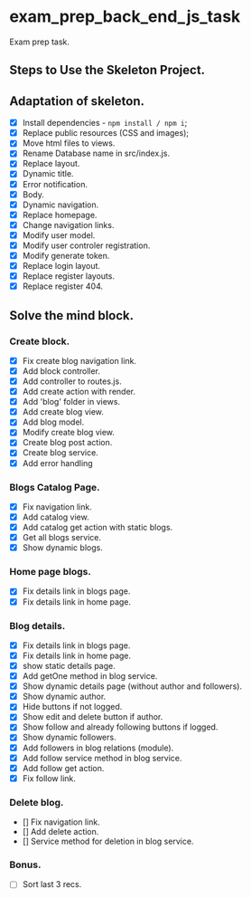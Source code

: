 # exam_prep_back_end_js_task
Exam prep task.

## Steps to Use the Skeleton Project.
## Adaptation of skeleton.

- [X] Install dependencies - `npm install / npm i`;
- [X] Replace public resources (CSS and images);
- [X] Move html files to views.
- [X] Rename Database name in src/index.js.
- [X] Replace layout.
-   [X] Dynamic title.
-   [X] Error notification.
-   [X] Body.
-   [X] Dynamic navigation.
- [X] Replace homepage.
- [X] Change navigation links.
- [X] Modify user model.
- [X] Modify user controler registration.
- [X] Modify generate token.  
- [X] Replace login layout.
- [X] Replace register layouts. 
- [X] Replace register 404. 

## Solve the mind block.

###  Create block.
- [X] Fix create blog navigation link.
- [X] Add block controller.
- [X] Add controller to routes.js.
- [X] Add create action with render.
- [X] Add 'blog' folder in views.
- [X] Add create blog view.
- [X] Add blog model.
- [X] Modify create blog view.
- [X] Create blog post action.
- [X] Create blog  service.
- [X] Add error handling 

###  Blogs Catalog Page.
- [X] Fix navigation link.
- [X] Add catalog view.
- [X] Add catalog get action with static blogs.
- [X] Get all blogs service.
- [X] Show dynamic blogs.

### Home page blogs.
- [X] Fix details link in blogs page.
- [X] Fix details link in home page.

### Blog details.
- [X] Fix details link in blogs page.
- [X] Fix details link in home page.
- [X] show static details page.
- [X] Add getOne method in blog service.
- [X] Show dynamic details page (without author and followers).
- [X] Show dynamic author.
- [X] Hide buttons if not logged.
- [X] Show edit and delete button if author.
- [X] Show follow and already following buttons  if logged.
- [X] Show dynamic followers.
-   [X] Add followers in blog relations (module).
-   [X] Add follow service method in blog service.
-   [X] Add follow get action.
-   [X] Fix follow link.

### Delete blog.
- [] Fix navigation link.
- [] Add delete action.
- [] Service method for deletion in blog service.


### Bonus.
- [ ] Sort last 3 recs.
